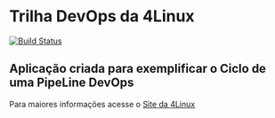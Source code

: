 # Trilha DevOps da 4Linux

<!-- Altere a Flag abaixo com sua URL do Travis -->
[![Build Status](https://travis-ci.org/altakimo/DevOpsLab-HelloWorld.svg?branch=master)](https://travis-ci.org/altakimo/DevOpsLab-HelloWorld)

## Aplicação criada para exemplificar o Ciclo de uma PipeLine DevOps


Para maiores informações acesse o [Site da 4Linux](https://www.4linux.com.br/cursos/devops)
